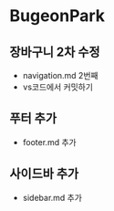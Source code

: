 # BugeonPark

## 장바구니 2차 수정
- navigation.md 2번째
- vs코드에서 커밋하기

## 푸터 추가
- footer.md 추가

## 사이드바 추가
- sidebar.md 추가